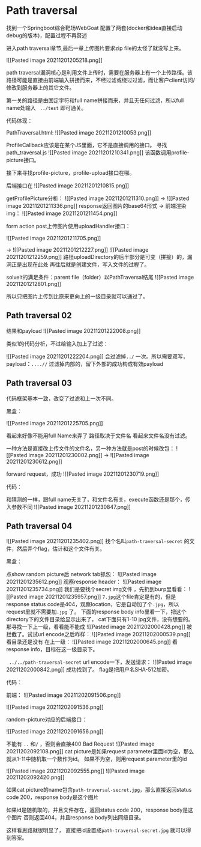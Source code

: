 # Path traversal

找到一个Springboot综合靶场WebGoat
配置了两套(docker和idea直接启动debug的版本)，配置过程不再赘述


进入path traversal章节,最后一章上传图片要求zip file的太怪了就没写上来。

![[Pasted image 20211201205218.png]]

path traversal漏洞核心是利用文件上传时，需要在服务器上有一个上传路径。该路径可能是直接由前端输入拼接而来，不经过滤或绕过过滤，而让客户client访问/修改到服务器上的其它文件。

第一关的路径是由固定字符和full name拼接而来，并且无任何过滤，所以full name处输入 ``` ../test``` 即可通关。

代码体现：

PathTraversal.html:
![[Pasted image 20211201210053.png]]


ProfileCallback应该是在某个JS里面，它不是直接调用的接口。 寻找path_traversal.js
![[Pasted image 20211201210341.png]]
该函数调用profile-picture接口。

接下来寻找profile-picture，profile-upload接口在哪。

后端接口在
![[Pasted image 20211201210815.png]]



getProfilePicture分析：
![[Pasted image 20211201211310.png]]
->
![[Pasted image 20211201211336.png]]
response返回图片的base64形式
->
前端渲染img：
![[Pasted image 20211201211454.png]]



form action post上传图片使用uploadHandler接口：

![[Pasted image 20211201211705.png]]

->
![[Pasted image 20211201212227.png]]
![[Pasted image 20211201212259.png]]
路径uploadDirectory的后半部分是可变（拼接）的，漏洞正是出现在此处
再往后就是创建文件，写入文件的过程了。

solveIt的满足条件：parent file（folder）以PathTraversal结尾
![[Pasted image 20211201212801.png]]

所以只把图片上传到比原来更向上的一级目录就可以通过了。


## Path traversal 02

结果和payload
![[Pasted image 20211201222008.png]]

类似1的代码分析，不过给输入加上了过滤：

![[Pasted image 20211201222204.png]] 会过滤掉``` ../ ``` 一次。所以需要双写，payload：``` ....// ``` 过滤掉内部的，留下外部的成功构成有效payload


## Path traversal 03
代码框架基本一致，改变了过滤和上一次不同。

黑盒：

![[Pasted image 20211201225705.png]]


看起来好像不能用full Name来弄了   路径取决于文件名   看起来文件名没有过滤。

一种方法是直接改上传文件的文件名，另一种方法就是post的时候改包：
![[Pasted image 20211201230002.png]]
->
![[Pasted image 20211201230612.png]]

forward request，成功
![[Pasted image 20211201230719.png]]

代码：

和猜测的一样，跟full name无关了，和文件名有关，execute函数还是那个，传入参数不同
![[Pasted image 20211201230847.png]]


## Path traversal 04

![[Pasted image 20211201235402.png]]
找个名叫``` path-traversal-secret ``` 的文件，然后弄个flag，估计和这个文件有关。

黑盒：

点show random picture后 
network tab抓包：
![[Pasted image 20211201235612.png]]
观察response header：
![[Pasted image 20211201235734.png]]
我们是要找个secret img文件 ，先扔到burp里看看：
![[Pasted image 20211201235957.png]]
```7.jpg```这个file肯定是有的，但是response status code是404，观察location，它是自动加了个``` .jpg ```，所以request里就不需要加``` .jpg ``` 了。
下面的response body info里看一下，把这个directory下的文件目录给显示出来了， cat下面只有1-10 jpg文件，没有想要的。
那寻找一下上一级，看看能不能成
![[Pasted image 20211202000428.png]]
被拦截了。试试url encode之后咋样：
![[Pasted image 20211202000539.png]]看目录还是没有
在上一级： ![[Pasted image 20211202000645.png]]
看response info，目标在这一级目录下。

``` ../../path-traversal-secret``` url encode一下，发送请求：
![[Pasted image 20211202000842.png]]
成功找到了。 flag是把用户名SHA-512加密。



代码：

前端：
![[Pasted image 20211202091506.png]]

![[Pasted image 20211202091536.png]]

random-picture对应的后端接口：

![[Pasted image 20211202091656.png]]

不能有 ``` .. ``` 和``` / ``` ，否则会直接400 Bad Request
![[Pasted image 20211202092108.png]]
cat picture是如果request parameter里面id为空，那么就从1-11中随机取一个数作为id。
如果不为空，则用request parameter里的id

![[Pasted image 20211202092555.png]]
![[Pasted image 20211202092420.png]]

如果cat picture的name包含```path-traversal-secret.jpg```，那么直接返回status code 200，response body是这个图片


如果id是随机取的，并且文件存在，返回status code 200，response body是这个图片
否则返回404，并且response body列出同级目录。

这样看思路就很明显了， 直接把id设置成```path-traversal-secret.jpg``` 就可以得到答案。















